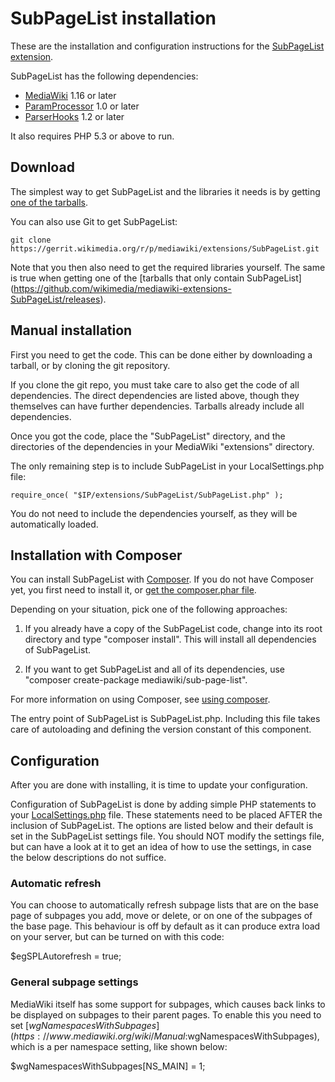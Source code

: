 # SubPageList installation

These are the installation and configuration instructions for the [SubPageList extension](../README.md).

SubPageList has the following dependencies:

* [MediaWiki](https://www.mediawiki.org/) 1.16 or later
* [ParamProcessor](https://www.mediawiki.org/wiki/Extension:ParamProcessor) 1.0 or later
* [ParserHooks](https://github.com/wikimedia/mediawiki-extensions-ParserHooks/blob/master/README.md) 1.2 or later

It also requires PHP 5.3 or above to run.

## Download

The simplest way to get SubPageList and the libraries it needs is by getting
[one of the tarballs](https://code.google.com/p/subpagelist/downloads/list).

You can also use Git to get SubPageList:

    git clone https://gerrit.wikimedia.org/r/p/mediawiki/extensions/SubPageList.git

Note that you then also need to get the required libraries yourself. The same
is true when getting one of the [tarballs that only contain SubPageList]
(https://github.com/wikimedia/mediawiki-extensions-SubPageList/releases).

## Manual installation

First you need to get the code. This can be done either by downloading a tarball,
or by cloning the git repository.

If you clone the git repo, you must take care to also get the code of all dependencies.
The direct dependencies are listed above, though they themselves can have further dependencies.
Tarballs already include all dependencies.

Once you got the code, place the "SubPageList" directory, and the directories of
the dependencies in your MediaWiki "extensions" directory.

The only remaining step is to include SubPageList in your LocalSettings.php file:

    require_once( "$IP/extensions/SubPageList/SubPageList.php" );

You do not need to include the dependencies yourself, as they will be automatically loaded.

## Installation with Composer

You can install SubPageList with [Composer](http://getcomposer.org).
If you do not have Composer yet, you first need to install it, or
[get the composer.phar file](http://getcomposer.org/composer.phar).

Depending on your situation, pick one of the following approaches:

1. If you already have a copy of the SubPageList code, change into its root
directory and type "composer install". This will install all dependencies of SubPageList.

2. If you want to get SubPageList and all of its dependencies, use
"composer create-package mediawiki/sub-page-list".

For more information on using Composer, see [using composer](http://getcomposer.org/doc/01-basic-usage.md).

The entry point of SubPageList is SubPageList.php. Including this file
takes care of autoloading and defining the version constant of this component.

## Configuration

After you are done with installing, it is time to update your configuration.

Configuration of SubPageList is done by adding simple PHP statements to your
[LocalSettings.php](https://www.mediawiki.org/wiki/Manual:LocalSettings.php)
file. These statements need to be placed AFTER the inclusion of SubPageList.
The options are listed below and their default is set in the SubPageList
settings file. You should NOT modify the settings file, but can have a look
at it to get an idea of how to use the settings, in case the below descriptions
do not suffice.

### Automatic refresh

You can choose to automatically refresh subpage lists
that are on the base page of subpages you add, move or delete, or on one
of the subpages of the base page. This behaviour is off by default as it
can produce extra load on your server, but can be turned on with this code:

$egSPLAutorefresh = true;

### General subpage settings

MediaWiki itself has some support for subpages, which causes back links
to be displayed on subpages to their parent pages. To enable this you
need to set [$wgNamespacesWithSubpages](https://www.mediawiki.org/wiki/Manual:$wgNamespacesWithSubpages),
which is a per namespace setting, like shown below:

$wgNamespacesWithSubpages[NS_MAIN] = 1;
